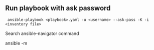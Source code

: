 

## Run playbook with ask password
```
 ansible-playbook <playbook>.yaml -u <username> --ask-pass -K -i <inventory file>
```
Search ansible-navigator command

ansible -m